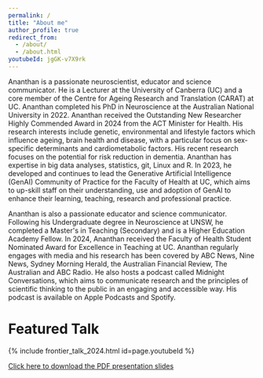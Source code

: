 ```yaml
---
permalink: /
title: "About me"
author_profile: true
redirect_from: 
  - /about/
  - /about.html
youtubeId: jgGK-v7X9rk
---
```


Ananthan is a passionate neuroscientist, educator and science communicator. He is a Lecturer at the University of Canberra (UC) and a core member of the Centre for Ageing Research and Translation (CARAT) at UC. Ananthan completed his PhD in Neuroscience at the Australian National University in 2022. Ananthan received the Outstanding New Researcher Highly Commended Award in 2024 from the ACT Minister for Health. His research interests include genetic, environmental and lifestyle factors which influence ageing, brain health and disease, with a particular focus on sex-specific determinants and cardiometabolic factors. His recent research focuses on the potential for risk reduction in dementia. Ananthan has expertise in big data analyses, statistics, git, Linux and R. In 2023, he developed and continues to lead the Generative Artificial Intelligence (GenAI) Community of Practice for the Faculty of Health at UC, which aims to up-skill staff on their understanding, use and adoption of GenAI to enhance their learning, teaching, research and professional practice. 

Ananthan is also a passionate educator and science communicator. Following his Undergraduate degree in Neuroscience at UNSW, he completed a Master's in Teaching (Secondary) and is a Higher Education Academy Fellow. In 2024, Ananthan received the Faculty of Health Student Nominated Award for Excellence in Teaching at UC. Ananthan regularly engages with media and his research has been covered by ABC News, Nine News, Sydney Morning Herald, the Australian Financial Review, The Australian and ABC Radio. He also hosts a podcast called Midnight Conversations, which aims to communicate research and the principles of scientific thinking to the public in an engaging and accessible way. His podcast is available on Apple Podcasts and Spotify. 

Featured Talk
======

{% include frontier_talk_2024.html id=page.youtubeId %}

[Click here to download the PDF presentation slides](files/Ambikairajah_research-summary-presentation_2024.pdf)
